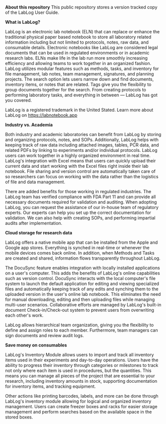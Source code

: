 **About this repository**
This public repository stores a version tracked copy of the LabLog User Guide.

**What is LabLog?**

LabLog is an electronic lab notebook (ELN) that can replace or enhance the traditional physical paper based notebook to store all laboratory related information including but not limited to protocols, notes, raw data, and consumable details. Electronic notebooks like LabLog are considered legal documents that can be used in regulated environments or in academic research labs. ELNs make life in the lab run more smoothly increasing efficiency and allowing teams to work together in an organized fashion. LabLog utilizes modular features such as methods, tasks, and inventory for file management, lab notes, team management, signatures, and planning projects. The search option lets users narrow down and find documents, inventory items, or notes that are related. Tags give you the flexibility to group documents together for the search. From creating protocols to performing laboratory tasks, and everything in between — LabLog has got you covered.

LabLog is a registered trademark in the United Stated. Learn more about LabLog on https://labnotebook.app

**Industry vs. Academia**

Both industry and academic laboratories can benefit from LabLog by storing and organizing protocols, notes, and SOPs. Additionally, LabLog helps with keeping track of raw data including attached images, tables, PCR data, and related PDFs by linking to experiments and/or individual protocols. LabLog users can work together in a highly organized environment in real time. LabLog&#39;s integration with Excel means that users can quickly upload their current data and start working with the Excel files right inside their lab notebook. File sharing and version control are automatically taken care of so researchers can focus on working with the data rather than the logistics of file and data management.

There are added benefits for those working in regulated industries. The LabLog team has verified compliance with FDA Part 11 and can provide all necessary documents required for validation and auditing. When adopting LabLog, you can request the assistance of our in-house team of regulatory experts. Our experts can help you set up the correct documentation for validation. We can also help with creating SOPs, and performing impartial audits after implementation.

**Cloud storage for research data**

LabLog offers a native mobile app that can be installed from the Apple and Google app stores. Everything is synched in real-time or whenever the mobile devices comes back online. In addition, when Methods and Tasks are created and shared, information flows transparently throughout LabLog.

The DocuSync feature enables integration with locally installed applications on a user&#39;s computer. This adds the benefits of LabLog&#39;s online capabilities such as version control. DocuSync interacts with the local computer&#39;s file system to launch the default application for editing and viewing specialized files and automatically keeping track of any edits and synching them to the uploaded version in the user&#39;s online lab notebook. This eliminates the need for manual downloading, editing and then uploading files while managing multi-user scenarios. Collaborative efforts are managed by LabLog&#39;s built-in document Check-in/Check-out system to prevent users from overwriting each other&#39;s work.

LabLog allows hierarchical team organization, giving you the flexibility to define and assign roles to each member. Furthermore, team managers can sign documents and review audit logs.

**Save money on consumables**

LabLog&#39;s Inventory Module allows users to import and track all inventory items used in their experiments and day-to-day operations. Users have the ability to progress their inventory through categories or milestones to track not only where each item is used in procedures, but the quantities. This means you can manage all pieces of the project that are essential to your research, including inventory amounts in stock, supporting documentation for inventory items, and tracking equipment.

Other actions like printing barcodes, labels, and more can be done through LabLog&#39;s inventory module allowing for logical and organized inventory management. Users can create freezer boxes and racks for easier storage management and perform searches based on the available space in the stored boxes.
